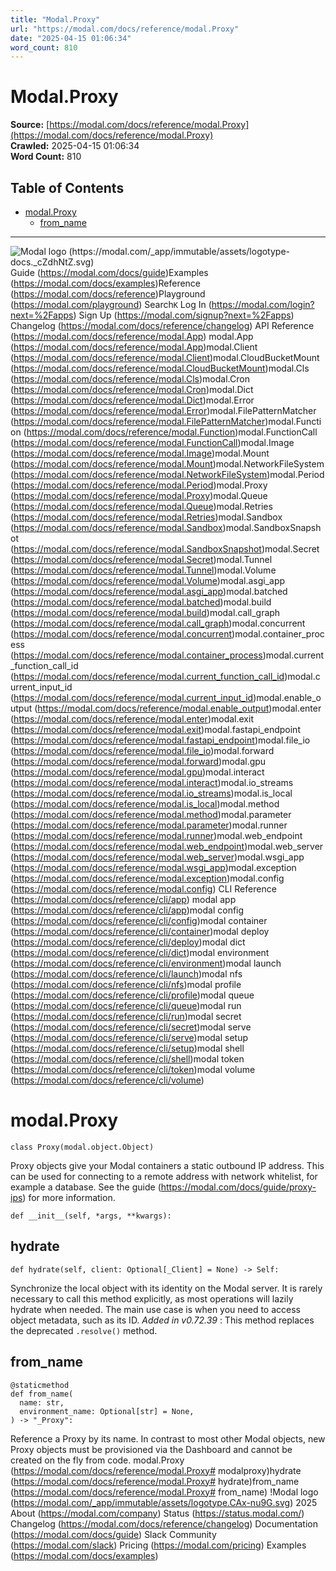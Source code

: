 ```yaml
---
title: "Modal.Proxy"
url: "https://modal.com/docs/reference/modal.Proxy"
date: "2025-04-15 01:06:34"
word_count: 810
---
```


# Modal.Proxy

**Source:** [https://modal.com/docs/reference/modal.Proxy](https://modal.com/docs/reference/modal.Proxy)  
**Crawled:** 2025-04-15 01:06:34  
**Word Count:** 810

## Table of Contents

- [modal.Proxy](#modalproxy)
  - [from_name](#fromname)

---

![Modal logo (https://modal.com/_app/immutable/assets/logotype-docs._cZdhNtZ.svg)](https://modal.com/docs)
Guide (https://modal.com/docs/guide)Examples (https://modal.com/docs/examples)Reference (https://modal.com/docs/reference)Playground (https://modal.com/playground)
Search`K`
Log In (https://modal.com/login?next=%2Fapps) Sign Up (https://modal.com/signup?next=%2Fapps)
Changelog (https://modal.com/docs/reference/changelog) API Reference (https://modal.com/docs/reference/modal.App) modal.App (https://modal.com/docs/reference/modal.App)modal.Client (https://modal.com/docs/reference/modal.Client)modal.CloudBucketMount (https://modal.com/docs/reference/modal.CloudBucketMount)modal.Cls (https://modal.com/docs/reference/modal.Cls)modal.Cron (https://modal.com/docs/reference/modal.Cron)modal.Dict (https://modal.com/docs/reference/modal.Dict)modal.Error (https://modal.com/docs/reference/modal.Error)modal.FilePatternMatcher (https://modal.com/docs/reference/modal.FilePatternMatcher)modal.Function (https://modal.com/docs/reference/modal.Function)modal.FunctionCall (https://modal.com/docs/reference/modal.FunctionCall)modal.Image (https://modal.com/docs/reference/modal.Image)modal.Mount (https://modal.com/docs/reference/modal.Mount)modal.NetworkFileSystem (https://modal.com/docs/reference/modal.NetworkFileSystem)modal.Period (https://modal.com/docs/reference/modal.Period)modal.Proxy (https://modal.com/docs/reference/modal.Proxy)modal.Queue (https://modal.com/docs/reference/modal.Queue)modal.Retries (https://modal.com/docs/reference/modal.Retries)modal.Sandbox (https://modal.com/docs/reference/modal.Sandbox)modal.SandboxSnapshot (https://modal.com/docs/reference/modal.SandboxSnapshot)modal.Secret (https://modal.com/docs/reference/modal.Secret)modal.Tunnel (https://modal.com/docs/reference/modal.Tunnel)modal.Volume (https://modal.com/docs/reference/modal.Volume)modal.asgi_app (https://modal.com/docs/reference/modal.asgi_app)modal.batched (https://modal.com/docs/reference/modal.batched)modal.build (https://modal.com/docs/reference/modal.build)modal.call_graph (https://modal.com/docs/reference/modal.call_graph)modal.concurrent (https://modal.com/docs/reference/modal.concurrent)modal.container_process (https://modal.com/docs/reference/modal.container_process)modal.current_function_call_id (https://modal.com/docs/reference/modal.current_function_call_id)modal.current_input_id (https://modal.com/docs/reference/modal.current_input_id)modal.enable_output (https://modal.com/docs/reference/modal.enable_output)modal.enter (https://modal.com/docs/reference/modal.enter)modal.exit (https://modal.com/docs/reference/modal.exit)modal.fastapi_endpoint (https://modal.com/docs/reference/modal.fastapi_endpoint)modal.file_io (https://modal.com/docs/reference/modal.file_io)modal.forward (https://modal.com/docs/reference/modal.forward)modal.gpu (https://modal.com/docs/reference/modal.gpu)modal.interact (https://modal.com/docs/reference/modal.interact)modal.io_streams (https://modal.com/docs/reference/modal.io_streams)modal.is_local (https://modal.com/docs/reference/modal.is_local)modal.method (https://modal.com/docs/reference/modal.method)modal.parameter (https://modal.com/docs/reference/modal.parameter)modal.runner (https://modal.com/docs/reference/modal.runner)modal.web_endpoint (https://modal.com/docs/reference/modal.web_endpoint)modal.web_server (https://modal.com/docs/reference/modal.web_server)modal.wsgi_app (https://modal.com/docs/reference/modal.wsgi_app)modal.exception (https://modal.com/docs/reference/modal.exception)modal.config (https://modal.com/docs/reference/modal.config) CLI Reference (https://modal.com/docs/reference/cli/app) modal app (https://modal.com/docs/reference/cli/app)modal config (https://modal.com/docs/reference/cli/config)modal container (https://modal.com/docs/reference/cli/container)modal deploy (https://modal.com/docs/reference/cli/deploy)modal dict (https://modal.com/docs/reference/cli/dict)modal environment (https://modal.com/docs/reference/cli/environment)modal launch (https://modal.com/docs/reference/cli/launch)modal nfs (https://modal.com/docs/reference/cli/nfs)modal profile (https://modal.com/docs/reference/cli/profile)modal queue (https://modal.com/docs/reference/cli/queue)modal run (https://modal.com/docs/reference/cli/run)modal secret (https://modal.com/docs/reference/cli/secret)modal serve (https://modal.com/docs/reference/cli/serve)modal setup (https://modal.com/docs/reference/cli/setup)modal shell (https://modal.com/docs/reference/cli/shell)modal token (https://modal.com/docs/reference/cli/token)modal volume (https://modal.com/docs/reference/cli/volume)
# modal.Proxy <a id="modalproxy"></a>
```
class Proxy(modal.object.Object)
```
 Proxy objects give your Modal containers a static outbound IP address.
This can be used for connecting to a remote address with network whitelist, for example a database. See the guide (https://modal.com/docs/guide/proxy-ips) for more information.
```
def __init__(self, *args, **kwargs):
```
 ## hydrate
```
def hydrate(self, client: Optional[_Client] = None) -> Self:
```
 Synchronize the local object with its identity on the Modal server.
It is rarely necessary to call this method explicitly, as most operations will lazily hydrate when needed. The main use case is when you need to access object metadata, such as its ID.
_Added in v0.72.39_ : This method replaces the deprecated `.resolve()` method.
## from_name <a id="fromname"></a>
```
@staticmethod
def from_name(
  name: str,
  environment_name: Optional[str] = None,
) -> "_Proxy":
```
 Reference a Proxy by its name.
In contrast to most other Modal objects, new Proxy objects must be provisioned via the Dashboard and cannot be created on the fly from code.
modal.Proxy (https://modal.com/docs/reference/modal.Proxy# modalproxy)hydrate (https://modal.com/docs/reference/modal.Proxy# hydrate)from_name (https://modal.com/docs/reference/modal.Proxy# from_name)
!Modal logo (https://modal.com/_app/immutable/assets/logotype.CAx-nu9G.svg)  2025
About (https://modal.com/company) Status (https://status.modal.com/) Changelog (https://modal.com/docs/reference/changelog) Documentation (https://modal.com/docs/guide) Slack Community (https://modal.com/slack) Pricing (https://modal.com/pricing) Examples (https://modal.com/docs/examples)